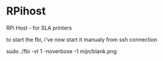 RPihost
=======

RPi Host - for SLA printers

to start the fbi, i've now start it manualy from ssh connection

sudo ./fbi -vt 1 -noverbose -1 mijn/blank.png
